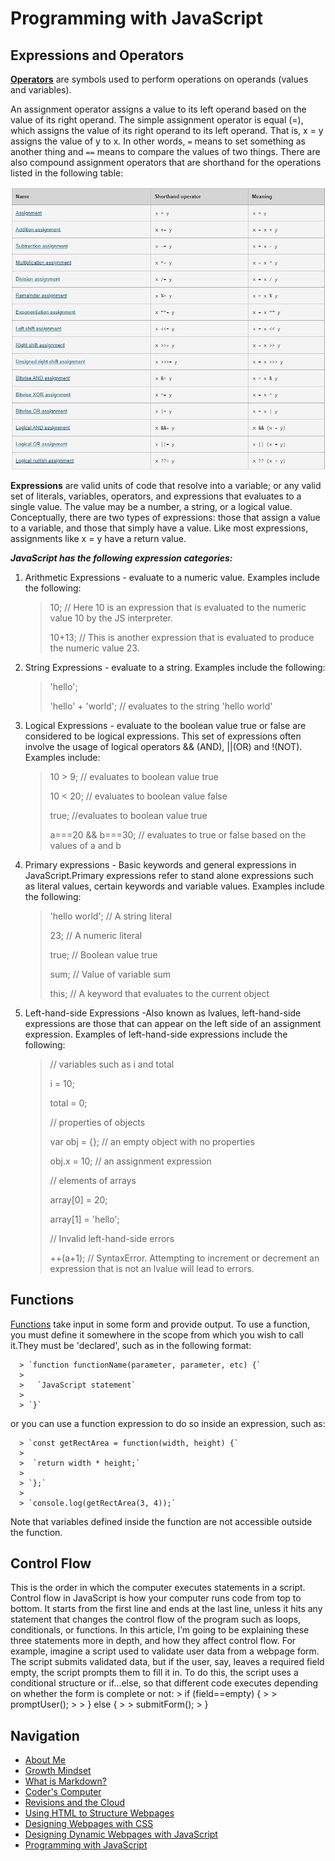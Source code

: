 # Programming with JavaScript

## Expressions and Operators
**[Operators](https://developer.mozilla.org/en-US/docs/Web/JavaScript/Guide/Expressions_and_Operators)** are symbols used to perform operations on operands (values and variables). 

An assignment operator assigns a value to its left operand based on the value of its right operand. The simple assignment operator is equal (=), which assigns the value of its right operand to its left operand. That is, x = y assigns the value of y to x. In other words, `=` means to set something as another thing and `==` means to compare the values of two things. 
There are also compound assignment operators that are shorthand for the operations listed in the following table:

![Shorthand Compound Assignment Operators](/shorthand_compound_assignment_operators.jpg)

**Expressions** are valid units of code that resolve into a variable; or any valid set of literals, variables, operators, and expressions that evaluates to a single value. The value may be a number, a string, or a logical value. Conceptually, there are two types of expressions: those that assign a value to a variable, and those that simply have a value.
Like most expressions, assignments like x = y have a return value.

***JavaScript has the following expression categories:***
  1. Arithmetic Expressions - evaluate to a numeric value. Examples include the following: 
      > 10;     // Here 10 is an expression that is evaluated to the numeric value 10 by the JS interpreter.
      > 
      > 10+13; // This is another expression that is evaluated to produce the numeric value 23.
  2. String Expressions - evaluate to a string. Examples include the following: 
      > 'hello';
      > 
      > 'hello' + 'world'; // evaluates to the string 'hello world'
  3. Logical Expressions - evaluate to the boolean value true or false are considered to be logical expressions. This set of expressions often involve the usage of logical operators && (AND), ||(OR) and !(NOT). Examples include: 
      > 10 > 9;   // evaluates to boolean value true
      > 
      > 10 < 20;  // evaluates to boolean value false
      > 
      > true;     //evaluates to boolean value true
      >        
      > a===20 && b===30; // evaluates to true or false based on the values of a and b
              
  4. Primary expressions - Basic keywords and general expressions in JavaScript.Primary expressions refer to stand alone expressions such as literal values, certain keywords and variable values. Examples include the following:
      > 'hello world'; // A string literal
      >
      > 23;            // A numeric literal
      >
      > true;          // Boolean value true
      >
      > sum;           // Value of variable sum
      >
      > this;          // A keyword that evaluates to the current object
     
   5. Left-hand-side Expressions -Also known as lvalues, left-hand-side expressions are those that can appear on the left side of an assignment expression. Examples of left-hand-side expressions include the following:
      > // variables such as i and total
      >
      > i = 10;
      >
      > total = 0;
      >
      > // properties of objects
      >
      > var obj = {}; // an empty object with no properties
      >
      > obj.x = 10; // an assignment expression
      >
      > // elements of arrays
      >
      > array[0] = 20;
      >
      > array[1] = 'hello';
      >
      > // Invalid left-hand-side errors
      >
      > ++(a+1); // SyntaxError. Attempting to increment or decrement an expression that is not an lvalue will lead to errors.           
              
## Functions
[Functions](https://developer.mozilla.org/en-US/docs/Web/JavaScript/Guide/Functions) take input in some form and provide output. To use a function, you must define it somewhere in the scope from which you wish to call it.They must be 'declared', such as in the following format:

      > `function functionName(parameter, parameter, etc) {`
      > 
      >   `JavaScript statement`
      > 
      > `}`

or you can use a function expression to do so inside an expression, such as:

      > `const getRectArea = function(width, height) {`
      > 
      >  `return width * height;`
      > 
      > `};`
      > 
      > `console.log(getRectArea(3, 4));`

Note that variables defined inside the function are not accessible outside the function. 

## Control Flow
This is the order in which the computer executes statements in a script. Control flow in JavaScript is how your computer runs code from top to bottom. It starts from the first line and ends at the last line, unless it hits any statement that changes the control flow of the program such as loops, conditionals, or functions. In this article, I’m going to be explaining these three statements more in depth, and how they affect control flow.
For example, imagine a script used to validate user data from a webpage form. The script submits validated data, but if the user, say, leaves a required field empty, the script prompts them to fill it in. To do this, the script uses a conditional structure or if...else, so that different code executes depending on whether the form is complete or not:
      > if (field==empty) {
      >
      > promptUser();
      >
      > } else {
      >
      > submitForm();
      > }
   
## Navigation

- [About Me](/README.md)
- [Growth Mindset](/Growth_Mindset.md)
- [What is Markdown?](/Learning_Markdown.md)
- [Coder's Computer](/CodersComputer.md)
- [Revisions and the Cloud](/RevisionsandCloud.md)
- [Using HTML to Structure Webpages](/HTML_Structure.md)
- [Designing Webpages with CSS](/designing_with_CSS.md)
- [Designing Dynamic Webpages with JavaScript](/Dynamic_Web_Pages_with_JavaScript.md)
- [Programming with JavaScript](/Programming_With_JavaScript.md)
      
